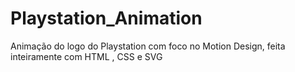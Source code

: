 # Playstation_Animation
Animação do logo do Playstation com foco no Motion Design, feita inteiramente com HTML , CSS e SVG
